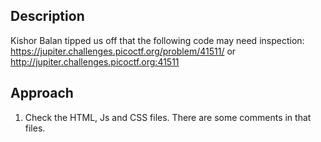 ## Description
Kishor Balan tipped us off that the following code may need inspection: https://jupiter.challenges.picoctf.org/problem/41511/  or http://jupiter.challenges.picoctf.org:41511

## Approach
1. Check the HTML, Js and CSS files. There are some comments in that files.